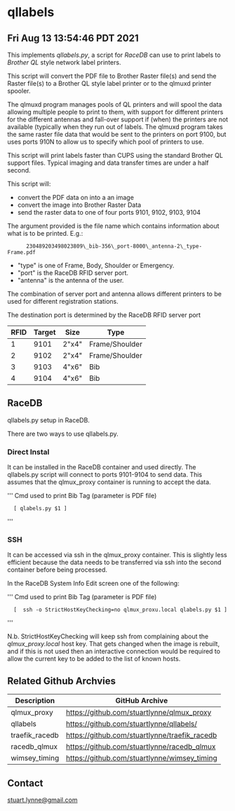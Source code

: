# qllabels
## Fri Aug 13 13:54:46 PDT 2021

This implements *qllabels.py*, a script for *RaceDB* can use to print labels to
*Brother* *QL* style network label printers.

This script will convert the PDF file to Brother Raster file(s) and
send the Raster file(s) to a Brother QL style label printer or to
the qlmuxd printer spooler.

The qlmuxd program manages pools of QL printers and will spool
the data allowing multiple people to print to them, with support
for different printers for the different antennas and fall-over
support if (when) the printers are not available (typically when
they run out of labels. The qlmuxd program takes the same raster
file data that would be sent to the printers on port 9100, but
uses ports 910N to allow us to specify which pool of printers
to use.

This script will print labels
faster than CUPS using the standard Brother QL support files.
Typical imaging and data transfer times are under a half second.

This script will:

- convert the PDF data on <STDIN> into a an image
- convert the image into Brother Raster Data
- send the raster data to one of four ports 9101, 9102, 9103, 9104

The argument provided is the file name which contains information about what is to
be printed. E.g.:
```
      230489203498023809\_bib-356\_port-8000\_antenna-2\_type-Frame.pdf
```
- "type" is one of Frame, Body, Shoulder or Emergency.
- "port" is the RaceDB RFID server port.
- "antenna" is the antenna of the user.

The combination of server port and antenna allows different printers to
be used for different registration stations. 

The destination port is determined by the RaceDB RFID server port

| RFID | Target | Size | Type |
| -- | -- | -- | -- |
| 1 | 9101 | 2"x4" | Frame/Shoulder |
| 2 | 9102 | 2"x4" | Frame/Shoulder |
| 3 | 9103 | 4"x6" | Bib |
| 4 | 9104 | 4"x6" | Bib |


## RaceDB

qllabels.py setup in RaceDB.

There are two ways to use qllabels.py.

### Direct Instal
It can be installed in the RaceDB container and 
used directly. The qllabels.py script will connect to ports 9101-9104 to send data.
This assumes that the qlmux_proxy container is running to accept the data.

'''
  Cmd used to print Bib Tag (parameter is PDF file)

      [ qlabels.py $1 ]
'''

### SSH
It can be accessed via ssh in the qlmux_proxy container. This is slightly less efficient
because the data needs to be transferred via ssh into the second container before 
being processed.

In the RaceDB System Info Edit screen one of the following:

'''
  Cmd used to print Bib Tag (parameter is PDF file)

      [  ssh -o StrictHostKeyChecking=no qlmux_proxu.local qlabels.py $1 ]
'''

N.b. StrictHostKeyChecking will keep ssh from complaining about the *qlmux_proxy.local* host
key. That gets changed when the image is rebuilt, and if this is not used then an interactive
connection would be required to allow the current key to be added to the list of known hosts.


## Related Github Archvies

| Description | GitHub Archive |
| -- | -- |
|qlmux\_proxy | https://github.com/stuartlynne/qlmux_proxy|
|qllabels | https://github.com/stuartlynne/qllabels/|
|traefik\_racedb | https://github.com/stuartlynne/traefik_racedb|
|racedb\_qlmux | https://github.com/stuartlynne/racedb_qlmux|
|wimsey\_timing | https://github.com/stuartlynne/wimsey_timing|

## Contact
stuart.lynne@gmail.com
  



